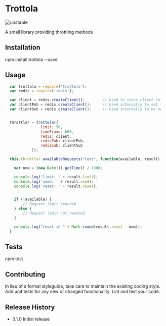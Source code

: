 Trottola
=========

![unstable](http://badges.github.io/stability-badges/dist/unstable.svg)

A small library providing throttling methods

## Installation

  npm install trottola --save

## Usage

```javascript
  var trottola = require('trottola');  
  var redis = require('redis');

  var client = redis.createClient();        // Used to store client information
  var clientPub = redis.createClient();     // Used internally to set the throttling event timer
  var clientSub = redis.createClient();     // Used internally to be notified of the throttling event


  throttler = trottola({
                limit: 50,
                timeFrame: 600,
                redis: client,
                redisPub: clientPub,
                redisSub: clientSub
            });

  this.throttler.availableRequests("test", function(available, result) {

    var now = (new Date()).getTime() / 1000;

    console.log('limit: ' + result.limit);
    console.log('used: ' + result.used);
    console.log('reset: ' + result.reset);


    if (!available) {
        // Request limit reached
    } else {
        // Request limit not reached
    }

    console.log("reset in " + Math.round(result.reset - now));
  }
```

## Tests

  npm test

## Contributing

In lieu of a formal styleguide, take care to maintain the existing coding style.
Add unit tests for any new or changed functionality. Lint and test your code.

## Release History

* 0.1.0 Initial release
